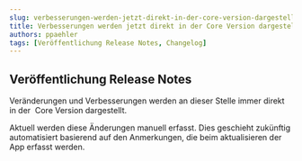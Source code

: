 ```yaml
---
slug: verbesserungen-werden-jetzt-direkt-in-der-core-version-dargestellt_
title: Verbesserungen werden jetzt direkt in der Core Version dargestellt.
authors: ppaehler
tags: [Veröffentlichung Release Notes, Changelog]
---
```


## Veröffentlichung Release Notes

Veränderungen und Verbesserungen werden an dieser Stelle immer direkt in der  Core Version dargestellt.

Aktuell werden diese Änderungen manuell erfasst. Dies geschieht zukünftig automatisiert basierend auf den Anmerkungen, die beim aktualisieren der App erfasst werden.
